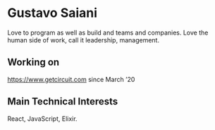 # Gustavo Saiani

Love to program as well as build and teams and companies. Love the human side of work, call it leadership, management.

## Working on

https://www.getcircuit.com since March ’20

## Main Technical Interests

React, JavaScript, Elixir.
